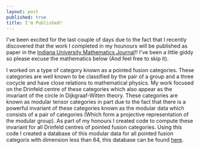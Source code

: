 ```yaml
---
layout: post
published: true
title: I'm Published!
---
```


I've been excited for the last couple of days due to the fact that I recently discovered that the work I completed in my hounours will be published as paper in the [Indiana University Mathematics Journal](https://www.iumj.indiana.edu/)!! I've been a little giddy so please excuse the mathematics below (And feel free to skip it).

I worked on a type of category known as a pointed fusion categories. These categories are well known to be classified by the pair of a group and a three cocycle and have close relations to mathematical physics. My work focused on the Drinfeld centre of these categories which also appear as the invariant of the circle in Dijkgraaf-Witten theory. These categories are known as modular tensor categories in part due to the fact that there is a powerful invariant of these categories known as the modular data which consists of a pair of categories (Which form a projective representation of the modular group). As part of my honours I created code to compute these invariant for all Drinfeld centres of pointed fusion categories. Using this code I created a database of this modular data for all pointed fusion categoris with dimension less than 64, this database can be found [here](https://tqft.net/web/research/students/AngusGruen/).
